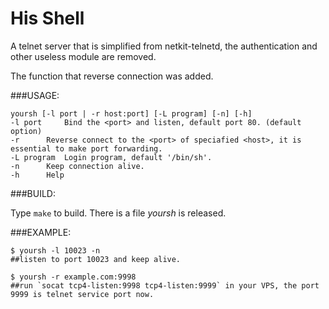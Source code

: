 His Shell
=========
A telnet server that is simplified from netkit-telnetd, the authentication and other useless module are removed.

The function that reverse connection was added.

###USAGE:

	yoursh [-l port | -r host:port] [-L program] [-n] [-h]
	-l port		Bind the <port> and listen, default port 80. (default option)
	-r		Reverse connect to the <port> of speciafied <host>, it is essential to make port forwarding.
	-L program	Login program, default '/bin/sh'.
	-n		Keep connection alive.
	-h		Help

###BUILD:

Type `make` to build.
There is a file *yoursh* is released.

###EXAMPLE:

	$ yoursh -l 10023 -n
	##listen to port 10023 and keep alive.

	$ yoursh -r example.com:9998 
	##run `socat tcp4-listen:9998 tcp4-listen:9999` in your VPS, the port 9999 is telnet service port now.


